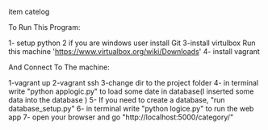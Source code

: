 item catelog

To Run This Program:

1- setup python 
2 if you are windows user install Git
3-install virtulbox Run this machine 'https://www.virtualbox.org/wiki/Downloads'
4- install vagrant

And Connect To The machine:

1-vagrant up
2-vagrant ssh 
3-change dir to the project folder 
4- in terminal write "python applogic.py" to load some date in database(I inserted some data into the database
)
5- If you need to create a database, "run database_setup.py"
6- in terminal write "python logice.py" to run the web app
7- open your browser and go "http://localhost:5000/category/"

